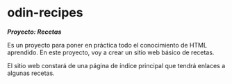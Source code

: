 # odin-recipes

***Proyecto: Recetas***


Es un proyecto para poner en práctica todo el conocimiento de HTML aprendido. En este proyecto, voy a crear un sitio web básico de recetas.

El sitio web constará de una página de índice principal que tendrá enlaces a algunas recetas. 